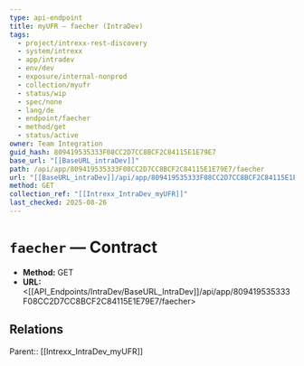 ```yaml
---
type: api-endpoint
title: myUFR — faecher (IntraDev)
tags:
  - project/intrexx-rest-discovery
  - system/intrexx
  - app/intradev
  - env/dev
  - exposure/internal-nonprod
  - collection/myufr
  - status/wip
  - spec/none
  - lang/de
  - endpoint/faecher
  - method/get
  - status/active
owner: Team Integration
guid_hash: 809419535333F08CC2D7CC8BCF2C84115E1E79E7
base_url: "[[BaseURL_intraDev]]"
path: /api/app/809419535333F08CC2D7CC8BCF2C84115E1E79E7/faecher
url: "[[BaseURL_intraDev]]/api/app/809419535333F08CC2D7CC8BCF2C84115E1E79E7/faecher"
method: GET
collection_ref: "[[Intrexx_IntraDev_myUFR]]"
last_checked: 2025-08-26
---
```


# `faecher` — Contract
- **Method:** GET
- **URL:** <[[API_Endpoints/IntraDev/BaseURL_IntraDev]]/api/app/809419535333F08CC2D7CC8BCF2C84115E1E79E7/faecher>

## Relations
Parent:: [[Intrexx_IntraDev_myUFR]]
